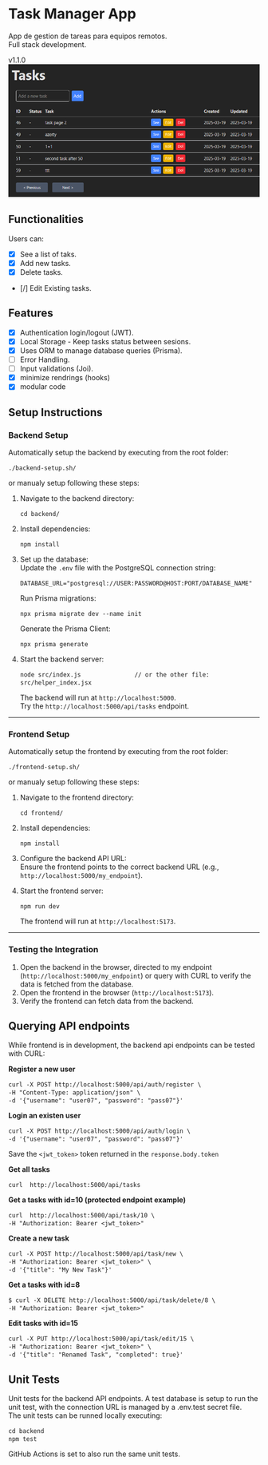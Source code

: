 # **Task Manager App**
App de gestion de tareas para equipos remotos.  
Full stack development.

v1.1.0
![alt text](./images/app-view.png)

## **Functionalities**
Users can:
- [x] See a list of taks.
- [x] Add new tasks.
- [x] Delete tasks.
- [/] Edit Existing tasks.

## **Features**
- [x] Authentication login/logout (JWT).
- [x] Local Storage - Keep tasks status between sesions.
- [x] Uses ORM to manage database queries (Prisma).
- [ ] Error Handling.
- [ ] Input validations (Joi).
- [x] minimize rendrings (hooks)
- [x] modular code

## **Setup Instructions**

### **Backend Setup**
Automatically setup the backend by executing from the root folder:
   ```
   ./backend-setup.sh/
   ```

or manualy setup following these steps:
1. Navigate to the backend directory:
   ```
   cd backend/
   ```
2. Install dependencies:
   ```
   npm install
   ```
3. Set up the database:  
    Update the `.env` file with the PostgreSQL connection string:
     ```
     DATABASE_URL="postgresql://USER:PASSWORD@HOST:PORT/DATABASE_NAME"  
     ```  
    Run Prisma migrations:
     ```
     npx prisma migrate dev --name init
     ```
    Generate the Prisma Client:
     ```
     npx prisma generate
     ```
4. Start the backend server:
   ```
   node src/index.js               // or the other file: src/helper_index.jsx
   ```
   The backend will run at `http://localhost:5000`.  
   Try the `http://localhost:5000/api/tasks` endpoint.  

---

### **Frontend Setup**
Automatically setup the frontend by executing from the root folder:
   ```
   ./frontend-setup.sh/
   ```

or manualy setup following these steps:
1. Navigate to the frontend directory:
   ```
   cd frontend/
   ```
2. Install dependencies:
   ```
   npm install
   ```
3. Configure the backend API URL:  
   Ensure the frontend points to the correct backend URL (e.g., `http://localhost:5000/my_endpoint`).

4. Start the frontend server:
   ```
   npm run dev
   ```
   The frontend will run at `http://localhost:5173`.

---

### **Testing the Integration**
1. Open the backend in the browser, directed to my endpoint (`http://localhost:5000/my_endpoint`) or query with CURL to verify the data is fetched from the database.
2. Open the frontend in the browser (`http://localhost:5173`).
3. Verify the frontend can fetch data from the backend.



## **Querying API endpoints**
While frontend is in development, the backend api endpoints can be tested with CURL:

**Register a new user**
```
curl -X POST http://localhost:5000/api/auth/register \
-H "Content-Type: application/json" \
-d '{"username": "user07", "password": "pass07"}'
```

**Login an existen user**
```
curl -X POST http://localhost:5000/api/auth/login \
-d '{"username": "user07", "password": "pass07"}'
```
Save the `<jwt_token>` token returned in the `response.body.token`  


**Get all tasks**
```
curl  http://localhost:5000/api/tasks 
```


**Get a tasks with id=10 (protected endpoint example)**
```
curl  http://localhost:5000/api/task/10 \
-H "Authorization: Bearer <jwt_token>" 
```

**Create a new task**
```
curl -X POST http://localhost:5000/api/task/new \
-H "Authorization: Bearer <jwt_token>" \
-d '{"title": "My New Task"}'
```

**Get a tasks with id=8**
```
$ curl -X DELETE http://localhost:5000/api/task/delete/8 \
-H "Authorization: Bearer <jwt_token>" 
```

**Edit tasks with id=15**
```
curl -X PUT http://localhost:5000/api/task/edit/15 \
-H "Authorization: Bearer <jwt_token>" \
-d '{"title": "Renamed Task", "completed": true}'
```

## **Unit Tests**
Unit tests for the backend API endpoints.
A test database is setup to run the unit test, with the connection URL is managed by a .env.test secret file.  
The unit tests can be runned locally executing:
```
cd backend
npm test
```

GitHub Actions is set to also run the same unit tests.
